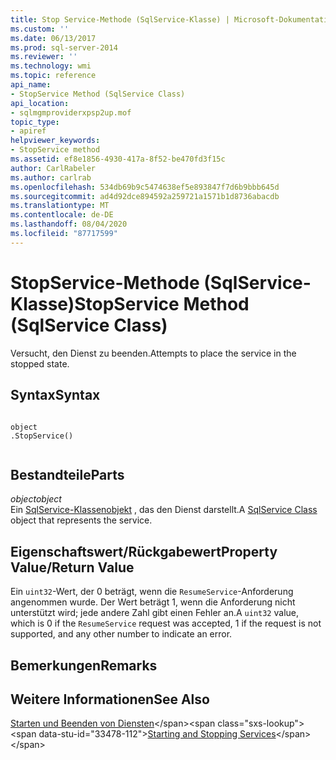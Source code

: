 ```yaml
---
title: Stop Service-Methode (SqlService-Klasse) | Microsoft-Dokumentation
ms.custom: ''
ms.date: 06/13/2017
ms.prod: sql-server-2014
ms.reviewer: ''
ms.technology: wmi
ms.topic: reference
api_name:
- StopService Method (SqlService Class)
api_location:
- sqlmgmproviderxpsp2up.mof
topic_type:
- apiref
helpviewer_keywords:
- StopService method
ms.assetid: ef8e1856-4930-417a-8f52-be470fd3f15c
author: CarlRabeler
ms.author: carlrab
ms.openlocfilehash: 534db69b9c5474638ef5e893847f7d6b9bbb645d
ms.sourcegitcommit: ad4d92dce894592a259721a1571b1d8736abacdb
ms.translationtype: MT
ms.contentlocale: de-DE
ms.lasthandoff: 08/04/2020
ms.locfileid: "87717599"
---
```

# <a name="stopservice-method-sqlservice-class"></a><span data-ttu-id="33478-102">StopService-Methode (SqlService-Klasse)</span><span class="sxs-lookup"><span data-stu-id="33478-102">StopService Method (SqlService Class)</span></span>
  <span data-ttu-id="33478-103">Versucht, den Dienst zu beenden.</span><span class="sxs-lookup"><span data-stu-id="33478-103">Attempts to place the service in the stopped state.</span></span>  
  
## <a name="syntax"></a><span data-ttu-id="33478-104">Syntax</span><span class="sxs-lookup"><span data-stu-id="33478-104">Syntax</span></span>  
  
```  
  
object  
.StopService()  
  
```  
  
## <a name="parts"></a><span data-ttu-id="33478-105">Bestandteile</span><span class="sxs-lookup"><span data-stu-id="33478-105">Parts</span></span>  
 <span data-ttu-id="33478-106">*object*</span><span class="sxs-lookup"><span data-stu-id="33478-106">*object*</span></span>  
 <span data-ttu-id="33478-107">Ein [SqlService-Klassenobjekt](sqlservice-class.md) , das den Dienst darstellt.</span><span class="sxs-lookup"><span data-stu-id="33478-107">A [SqlService Class](sqlservice-class.md) object that represents the service.</span></span>  
  
## <a name="property-valuereturn-value"></a><span data-ttu-id="33478-108">Eigenschaftswert/Rückgabewert</span><span class="sxs-lookup"><span data-stu-id="33478-108">Property Value/Return Value</span></span>  
 <span data-ttu-id="33478-109">Ein `uint32`-Wert, der 0 beträgt, wenn die `ResumeService`-Anforderung angenommen wurde. Der Wert beträgt 1, wenn die Anforderung nicht unterstützt wird; jede andere Zahl gibt einen Fehler an.</span><span class="sxs-lookup"><span data-stu-id="33478-109">A `uint32` value, which is 0 if the `ResumeService` request was accepted, 1 if the request is not supported, and any other number to indicate an error.</span></span>  
  
## <a name="remarks"></a><span data-ttu-id="33478-110">Bemerkungen</span><span class="sxs-lookup"><span data-stu-id="33478-110">Remarks</span></span>  
  
## <a name="see-also"></a><span data-ttu-id="33478-111">Weitere Informationen</span><span class="sxs-lookup"><span data-stu-id="33478-111">See Also</span></span>  
 <span data-ttu-id="33478-112">[Starten und Beenden von Diensten](https://technet.microsoft.com/library/ms174886\(v=sql.105\).aspx)</span><span class="sxs-lookup"><span data-stu-id="33478-112">[Starting and Stopping Services](https://technet.microsoft.com/library/ms174886\(v=sql.105\).aspx)</span></span>  
  
  
